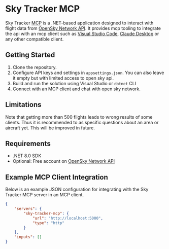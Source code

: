 # Sky Tracker MCP
Sky Tracker [MCP](https://de.wikipedia.org/wiki/Model_Context_Protocol) is a .NET-based application designed to interact with flight data from [OpenSky Network API](https://opensky-network.org/data/api). It provides mcp tooling to integrate the api with an mcp client such as [Visual Studio Code](https://code.visualstudio.com/download), [Claude Desktop](https://claude.ai/download) or any other compatible client.

## Getting Started
1. Clone the repository.
2. Configure API keys and settings in `appsettings.json`. You can also leave it empty but with limited access to open sky api.
3. Build and run the solution using Visual Studio or `dotnet` CLI
4. Connect with an MCP client and chat with open sky network. 

## Limitations
Note that getting more than 500 flights leads to wrong results of some clients. Thus it is recommended to as specific questions about an area or aircraft yet. This will be improved in future.  

## Requirements
- .NET 8.0 SDK
- Optional: Free account on [OpenSky Network API](https://opensky-network.org/data/api)

## Example MCP Client Integration

Below is an example JSON configuration for integrating with the Sky Tracker MCP server in an MCP client.

```json
{
	"servers": {
		"sky-tracker-mcp": {
			"url": "http://localhost:5000",
			"type": "http"
		}
	},
	"inputs": []
}
```
